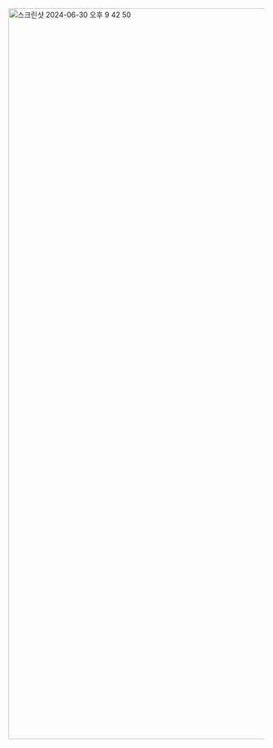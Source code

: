 <img width="1440" alt="스크린샷 2024-06-30 오후 9 42 50" src="https://github.com/Profitah/AfterLike_Front/assets/101340482/6c334ab3-bcce-4692-a25c-be51a80619c1">
